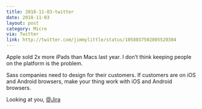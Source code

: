 ```yaml
---
title: 2018-11-03-twitter
date: 2018-11-03
layout: post
category: Micro
via: Twitter
link: http://twitter.com/jimmylittle/status/1058837502805520384
---
```


Apple sold 2x more iPads than Macs last year. I don’t think keeping people on the platform is the problem. 

Sass companies need to design for their customers. If customers are on iOS and Android browsers, make your thing work with iOS and Android browsers.

Looking at you, <a href="https://twitter.com/Jira?ref_src=twsrc%5Etfw">@Jira</a>
